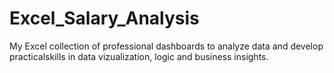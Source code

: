 # Excel_Salary_Analysis
My Excel collection of professional dashboards to analyze data and develop practicalskills in data vizualization, logic and business insights.
